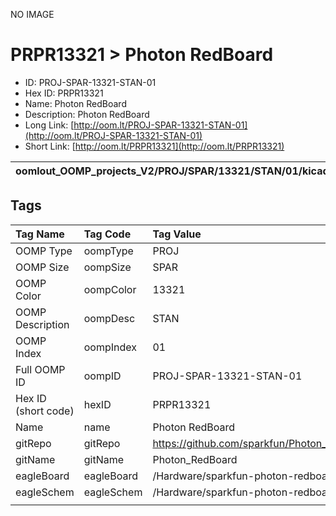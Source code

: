 


  
NO IMAGE  
# PRPR13321 > Photon RedBoard

- ID: PROJ-SPAR-13321-STAN-01
- Hex ID: PRPR13321
- Name: Photon RedBoard
- Description: Photon RedBoard
- Long Link: [http://oom.lt/PROJ-SPAR-13321-STAN-01](http://oom.lt/PROJ-SPAR-13321-STAN-01)
- Short Link: [http://oom.lt/PRPR13321](http://oom.lt/PRPR13321)
  

|oomlout_OOMP_projects_V2/PROJ/SPAR/13321/STAN/01/kicadPcb3dFront.png|oomlout_OOMP_projects_V2/PROJ/SPAR/13321/STAN/01/kicadPcb3dBack.png|oomlout_OOMP_projects_V2/PROJ/SPAR/13321/STAN/01/kicadPcb3d.png||
| :---: | :---: | :---: | :---: |

## Tags
  

|Tag Name|Tag Code|Tag Value|
| :--- | :--- | :--- |
|OOMP Type|oompType|PROJ|
|OOMP Size|oompSize|SPAR|
|OOMP Color|oompColor|13321|
|OOMP Description|oompDesc|STAN|
|OOMP Index|oompIndex|01|
|Full OOMP ID|oompID|PROJ-SPAR-13321-STAN-01|
|Hex ID (short code)|hexID|PRPR13321|
|Name|name|Photon RedBoard|
|gitRepo|gitRepo|https://github.com/sparkfun/Photon_RedBoard|
|gitName|gitName|Photon_RedBoard|
|eagleBoard|eagleBoard|/Hardware/sparkfun-photon-redboard.brd|
|eagleSchem|eagleSchem|/Hardware/sparkfun-photon-redboard.sch|
||||
